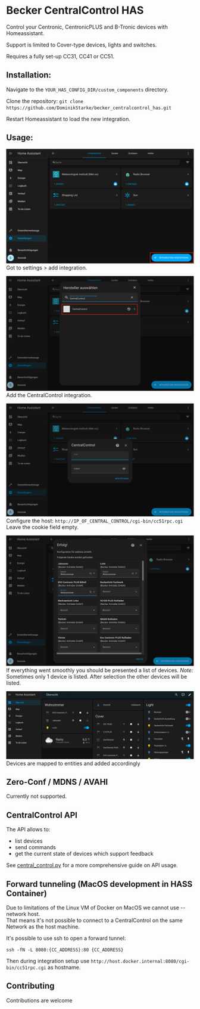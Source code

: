 # Becker CentralControl HAS

Control your Centronic, CentronicPLUS and B-Tronic devices with Homeassistant.

Support is limited to Cover-type devices, lights and switches.

Requires a fully set-up CC31, CC41 or CC51.

## Installation:

Navigate to the ```YOUR_HAS_CONFIG_DIR/custom_components``` directory.   

Clone the repository: ```git clone https://github.com/DominikStarke/becker_centralcontrol_has.git```

Restart Homeassistant to load the new integration.

## Usage:
![Step 1](assets/1.png)
Got to settings > add integration.

![Step 2](assets/2.png)
Add the CentralControl integration.

![Step 3](assets/3.png)
Configure the host: ```http://IP_OF_CENTRAL_CONTROL/cgi-bin/cc51rpc.cgi```  
Leave the cookie field empty.

![Step 4](assets/4.png)
If everything went smoothly you should be presented a list of devices.
*Note:* Sometimes only 1 device is listed. After selection the other devices will be listed.

![Step 5](assets/5.png)
Devices are mapped to entities and added accordingly

## Zero-Conf / MDNS / AVAHI
Currently not supported.

## CentralControl API

The API allows to:
* list devices
* send commands
* get the current state of devices which support feedback

See [central_control.py](central_control.py) for a more comprehensive guide on API usage.


## Forward tunneling (MacOS development in HASS Container)
Due to limitations of the Linux VM of Docker on MacOS we cannot use --network host.  
That means it's not possible to connect to a CentralControl on the same Network as the host machine.

It's possible to use ssh to open a forward tunnel:
```
ssh -fN -L 8080:{CC_ADDRESS}:80 {CC_ADDRESS}
```

Then during integration setup use ```http://host.docker.internal:8080/cgi-bin/cc51rpc.cgi``` as hostname.

## Contributing
Contributions are welcome
